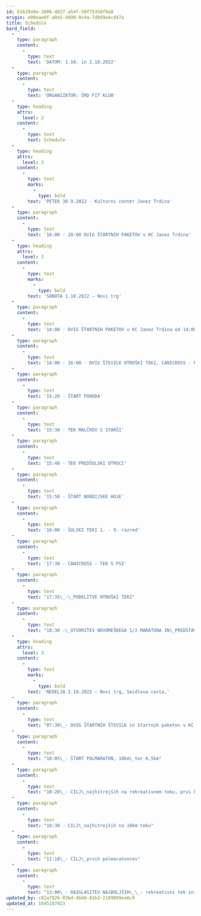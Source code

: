 ```yaml
---
id: 61639a9e-3806-4027-a54f-50f75356f9a8
origin: e00eae0f-a0e5-4090-8c4a-7d8d9a4cd47a
title: Schedule
bard_field:
  -
    type: paragraph
    content:
      -
        type: text
        text: 'DATUM: 1.10. in 2.10.2022'
  -
    type: paragraph
    content:
      -
        type: text
        text: 'ORGANIZATOR: ŠRD FIT KLUB'
  -
    type: heading
    attrs:
      level: 2
    content:
      -
        type: text
        text: Schedule
  -
    type: heading
    attrs:
      level: 3
    content:
      -
        type: text
        marks:
          -
            type: bold
        text: 'PETEK 30.9.2022 - Kulturni center Janez Trdina'
  -
    type: paragraph
    content:
      -
        type: text
        text: '16:00 - 20:00 DVIG ŠTARTNIH PAKETOV v KC Janez Trdina'
  -
    type: heading
    attrs:
      level: 3
    content:
      -
        type: text
        marks:
          -
            type: bold
        text: 'SOBOTA 1.10.2022 – Novi trg'
  -
    type: paragraph
    content:
      -
        type: text
        text: '14:00 - DVIG ŠTARTNIH PAKETOV v KC Janez Trdina od 14:00 do 19:00 ure'
  -
    type: paragraph
    content:
      -
        type: text
        text: '14:00 - 16:00 - DVIG ŠTEVILK OTROŠKI TEKI, CANICROSS - Novi trg'
  -
    type: paragraph
    content:
      -
        type: text
        text: '15:20 - ŠTART POHODA'
  -
    type: paragraph
    content:
      -
        type: text
        text: '15:30 - TEK MALČKOV S STARŠI'
  -
    type: paragraph
    content:
      -
        type: text
        text: '15:40 - TEK PREDŠOLSKI OTROCI'
  -
    type: paragraph
    content:
      -
        type: text
        text: '15:50 - ŠTART NORDIJSKE HOJE'
  -
    type: paragraph
    content:
      -
        type: text
        text: '16:00 - ŠOLSKI TEKI 1. - 9. razred'
  -
    type: paragraph
    content:
      -
        type: text
        text: '17:30 - CANICROSS - TEK S PSI'
  -
    type: paragraph
    content:
      -
        type: text
        text: "17:35\_-\_PODELITVE OTROŠKI TEKI"
  -
    type: paragraph
    content:
      -
        type: text
        text: "18:30 -\_OTVORITEV NOVOMEŠKEGA 1/2 MARATONA IN\_PREDSTAVITEV VABLJENIH TEKMOVALCEV"
  -
    type: heading
    attrs:
      level: 3
    content:
      -
        type: text
        marks:
          -
            type: bold
        text: 'NEDELJA 2.10.2022 – Novi trg, Seidlova cesta,'
  -
    type: paragraph
    content:
      -
        type: text
        text: "07:30\_- DVIG ŠTARTNIH ŠTEVILK in štartnih paketov v KC Janez Trdina"
  -
    type: paragraph
    content:
      -
        type: text
        text: "10:05\_- ŠTART POLMARATON, 10km\_ter 6,5km"
  -
    type: paragraph
    content:
      -
        type: text
        text: "10:20\_- CILJ\_najhitrejših na rekreativnem teku, prvi krog polmaratoncev in teka 10km"
  -
    type: paragraph
    content:
      -
        type: text
        text: "10:30 - CILJ\_najhitrejših na 10km teku"
  -
    type: paragraph
    content:
      -
        type: text
        text: "11:10\_- CILJ\_prvih polmaratoncev"
  -
    type: paragraph
    content:
      -
        type: text
        text: "13:00\_- RAZGLASITEV NAJBOLJŠIH\_\_- rekreativni tek in polmaraton z zabavo na Novem trgu"
updated_by: c82a7926-03bd-4bb0-81b3-2109899ea6c9
updated_at: 1645187923
---
```

